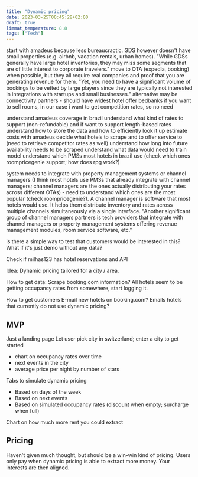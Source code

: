 ```yaml
---
title: "Dynamic pricing"
date: 2023-03-25T00:45:28+02:00
draft: true
limmat_temperature: 8.8
tags: ["Tech"]
---
```

start with amadeus because less bureaucractic. GDS however doesn't have small properties (e.g. airbnb, vacation rentals, urban homes). "While GDSs generally have large hotel inventories, they may miss some segments that are of little interest to corporate travelers."
move to OTA (expedia, booking) when possible, but they all require real companies and proof that you are generating revenue for them. "Yet, you need to have a significant volume of bookings to be vetted by large players since they are typically not interested in integrations with startups and small businesses."
alternative may be connectivity partners - should have widest hotel offer
bedbanks if you want to sell rooms, in our case i want to get competition rates, so no need

understand amadeus coverage in brazil
understand what kind of rates to support (non-refundable) and if want to support length-based rates
understand how to store the data and how to efficiently look it up
estimate costs with amadeus
decide what hotels to scrape and to offer service to (need to retrieve competitor rates as well)
understand how long into future availability needs to be scraped
understand what data would need to train model
understand which PMSs most hotels in brazil use (check which ones roompricegenie support; how does rpg work?)

system needs to integrate with property management systems or channel managers (I think most hotels use PMSs that already integrate with channel managers; channel managers are the ones actually distributing your rates across different OTAs) - need to understand which ones are the most popular (check roompricegenie?). A channel manager is software that most hotels would use. It helps them distribute inventory and rates across multiple channels simultaneously via a single interface. "Another significant group of channel managers partners is tech providers that integrate with channel managers or property management systems offering revenue management modules, room service software, etc."

is there a simple way to test that customers would be interested in this? What if it's just demo without any data?

Check if milhas123 has hotel reservations and API

Idea: Dynamic pricing tailored for a city / area.

How to get data:
Scrape booking.com information? All hotels seem to be getting occupancy rates from somewhere, start logging it.

How to get customers
E-mail new hotels on booking.com? Emails hotels that currently do not use dynamic pricing?

## MVP
Just a landing page
Let user pick city in switzerland; enter a city to get started
* chart on occupancy rates over time
* next events in the city
* average price per night by number of stars

Tabs to simulate dynamic pricing
* Based on days of the week
* Based on next events
* Based on simulated occupancy rates (discount when empty; surcharge when full)

Chart on how much more rent you could extract

## Pricing
Haven't given much thought, but should be a win-win kind of pricing. Users only pay when dynamic pricing is able to extract more money. Your interests are then aligned.
